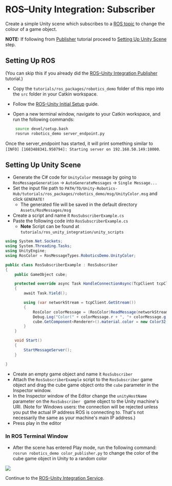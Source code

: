 # ROS–Unity Integration: Subscriber

Create a simple Unity scene which subscribes to a [ROS topic](http://wiki.ros.org/ROS/Tutorials/UnderstandingTopics#ROS_Topics) to change the colour of a game object.

**NOTE:** If following from [Publisher](publisher.md) tutorial proceed to [Setting Up Unity Scene](subscriber.md#setting-up-unity-scene) step.

## Setting Up ROS

(You can skip this if you already did the [ROS–Unity Integration Publisher](publisher.md) tutorial.)

- Copy the `tutorials/ros_packages/robotics_demo` folder of this repo into the `src` folder in your Catkin workspace.

- Follow the [ROS–Unity Initial Setup](setup.md) guide.

- Open a new terminal window, navigate to your Catkin workspace, and run the following commands:
  
   ```bash
    source devel/setup.bash
	rosrun robotics_demo server_endpoint.py
   ```

Once the server_endpoint has started, it will print something similar to `[INFO] [1603488341.950794]: Starting server on 192.168.50.149:10000`.

## Setting Up Unity Scene
- Generate the C# code for `UnityColor` message by going to `RosMessageGeneration` -> `AutoGenerateMessages` -> `Single Message...`
- Set the input file path to `PATH/TO/Unity-Robotics-Hub/tutorials/ros_packages/robotics_demo/msg/UnityColor.msg` and click `GENERATE!`
    - The generated file will be saved in the default directory `Assets/RosMessages/msg`
- Create a script and name it `RosSubscriberExample.cs`
- Paste the following code into `RosSubscriberExample.cs`
	- **Note** Script can be found at `tutorials/ros_unity_integration/unity_scripts`

```csharp
using System.Net.Sockets;
using System.Threading.Tasks;
using UnityEngine;
using RosColor = RosMessageTypes.RoboticsDemo.UnityColor;

public class RosSubscriberExample : RosSubscriber
{
    public GameObject cube;

    protected override async Task HandleConnectionAsync(TcpClient tcpClient)
    {
        await Task.Yield();

        using (var networkStream = tcpClient.GetStream())
        {
            RosColor colorMessage = (RosColor)ReadMessage(networkStream, new RosColor());
            Debug.Log("Color(" + colorMessage.r + ", "+ colorMessage.g + ", "+ colorMessage.b + ", "+ colorMessage.a +")");
            cube.GetComponent<Renderer>().material.color = new Color32((byte)colorMessage.r, (byte)colorMessage.g, (byte)colorMessage.b, (byte)colorMessage.a);
        }
    }

    void Start()
    {
        StartMessageServer();
    }

}
```

- Create an empty game object and name it `RosSubscriber`
- Attach the `RosSubscriberExample` script to the `RosSubscriber` game object and drag the cube game object onto the `cube` parameter in the Inspector window.
- In the Inspector window of the Editor change the `unityHostName` parameter on the `RosSubscriber ` game object to the Unity machine's URI. (Note for Windows users: the connection will be rejected unless you put the actual IP address ROS is connecting to. That's not necessarily the same as your machine's main IP address.)
- Press play in the editor

### In ROS Terminal Window
- After the scene has entered Play mode, run the following command: `rosrun robotics_demo color_publisher.py` to change the color of the cube game object in Unity to a random color

![](images/tcp_2.gif)

Continue to the [ROS–Unity Integration Service](service.md).